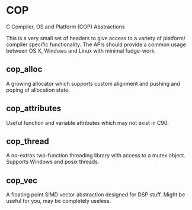 # COP

C Compiler, OS and Platform (COP) Abstractions

This is a very small set of headers to give access to a variety of platform/
compiler specific functionality. The APIs should provide a common usage
between OS X, Windows and Linux with minimal fudge-work.

## cop_alloc

A growing allocator which supports custom alignment and pushing and poping of
allocation state.

## cop_attributes

Useful function and variable attributes which may not exist in C90.

## cop_thread

A no-extras two-function threading library with access to a mutex object.
Supports Windows and posix threads.

## cop_vec

A floating point SIMD vector abstraction designed for DSP stuff. Might be
useful for you, may be completely useless.
